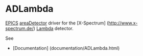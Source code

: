 # ADLambda
[EPICS](http://www.aps.anl.gov/epics/)
[areaDetector](http://cars.uchicago.edu/software/epics/areaDetector.html) 
 driver for the [X-Spectrum] (http://www.x-spectrum.de/) [Lambda](http://www.x-spectrum.de/p1%20-%20si.htm) detector.
 
 See
 * [Documentation] (documentation/ADLambda.html)
 